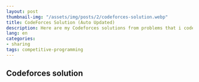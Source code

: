 ```yaml
---
layout: post
thumbnail-img: "/assets/img/posts/2/codeforces-solution.webp"
title: CodeForces Solution (Auto Updated)
description: Here are my Codeforces solutions from problems that i coded for my assignment, preparing for competitions. You can use it for solution or something like that
lang: en
categories:
- sharing
tags: competitive-programming
---
```


## Codeforces solution 

<p></p>

<div class="row justify-content-center">
  <div class="col-auto">
    <div id="codeforces">
    </div>
  </div>
</div>

<script>
  window.addEventListener('DOMContentLoaded', function () {
    fetch("https://api.tgbao.me/training/codeforces")
      .then(x => x.json())
      .then(data => $("#codeforces").html(data.data))
  })
</script>